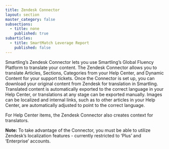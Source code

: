 ```yaml
---
title: Zendesk Connector
layout: section
master_category: false
subsections:
  - title: none
    published: true
subarticles:
  - title: SmartMatch Leverage Report
    published: false
---
```



Smartling’s Zendesk Connector lets you use Smartling’s Global Fluency Platform to translate your content. The Zendesk Connector allows you to translate Articles, Sections, Categories from your Help Center, and Dynamic Content for your support tickets. Once the Connector is set up, you can download your original content from Zendesk for translation in Smartling. Translated content is automatically exported to the correct language in your Help Center, or translations at any stage can be exported manually. Images can be localized and internal links, such as to other articles in your Help Center, are automatically adjusted to point to the correct language.

For Help Center items, the Zendesk Connector also creates context for translators.

**Note:** To take advantage of the Connector, you must be able to utilize Zendesk’s localization features - currently restricted to ‘Plus’ and ‘Enterprise’ accounts.